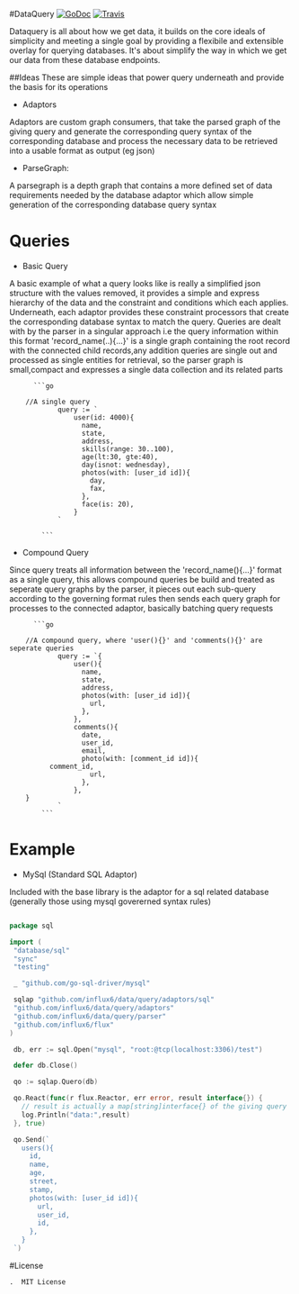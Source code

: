 #DataQuery
[![GoDoc](http://img.shields.io/badge/go-documentation-blue.svg?style=flat-square)](http://godoc.org/github.com/influx6/dataquery)
[![Travis](https://travis-ci.org/influx6/dataquery.svg?branch=master)](https://travis-ci.org/influx6/assets)

Dataquery is all about how we get data, it builds on the core ideals of simplicity and meeting a single goal by providing a flexibile and extensible overlay for querying databases. It's about simplify the way in which we get our data from these database endpoints.

##Ideas
  These are simple ideas that power query underneath and provide the basis for its operations

  - Adaptors

  Adaptors are custom graph consumers, that take the parsed graph of the giving query and generate the corresponding query syntax of the corresponding database and process the necessary data to be retrieved into a usable format as output (eg json)

  - ParseGraph:

  A parsegraph is a depth graph that contains a more defined set of data requirements needed by the database adaptor which allow simple generation of the corresponding database query syntax


# Queries

  - Basic Query

  A basic example of what a query looks like is really a simplified json structure with the values removed, it provides a simple and express hierarchy of the data and the constraint and conditions which each applies. Underneath, each adaptor provides these constraint processors that create the corresponding database syntax to match the query. Queries are dealt with by the parser in a singular approach i.e the query information within this format 'record_name(..){...}'  is a single graph containing the root record with the connected child records,any addition queries are single out and processed as single entities for retrieval, so the parser graph is small,compact and expresses a single data collection and its related parts

	      ```go

        //A single query
				query := `
					user(id: 4000){
					  name,
					  state,
					  address,
					  skills(range: 30..100),
					  age(lt:30, gte:40),
					  day(isnot: wednesday),
					  photos(with: [user_id id]){
					    day,
					    fax,
					  },
					  face(is: 20),
					}
				`

			```

  - Compound Query

  Since query treats all information between the 'record_name(){...}' format as a single query, this allows compound queries be build and treated as seperate query graphs by the parser, it pieces out each sub-query according to the governing format rules then sends each query graph for processes to the connected adaptor, basically batching query requests

	      ```go

        //A compound query, where 'user(){}' and 'comments(){}' are seperate queries
				query := `{
					user(){
					  name,
					  state,
					  address,
					  photos(with: [user_id id]){
					    url,
					  },
					},
					comments(){
					  date,
					  user_id,
					  email,
					  photo(with: [comment_id id]){
              comment_id,
					    url,
					  },
					},
        }
				`
			```

# Example

  - MySql (Standard SQL Adaptor)

   Included with the base library is the adaptor for a sql related database (generally those using mysql govererned syntax rules)

   ```go

   package sql

   import (
   	"database/sql"
   	"sync"
   	"testing"

   	_ "github.com/go-sql-driver/mysql"

   	sqlap "github.com/influx6/data/query/adaptors/sql"
   	"github.com/influx6/data/query/adaptors"
   	"github.com/influx6/data/query/parser"
   	"github.com/influx6/flux"
   )

   	db, err := sql.Open("mysql", "root:@tcp(localhost:3306)/test")

   	defer db.Close()

   	qo := sqlap.Quero(db)

   	qo.React(func(r flux.Reactor, err error, result interface{}) {
   	  // result is actually a map[string]interface{} of the giving query
      log.Println("data:",result)
   	}, true)

   	qo.Send(`
      users(){
        id,
        name,
        age,
        street,
        stamp,
        photos(with: [user_id id]){
          url,
          user_id,
          id,
        },
      }
    `)

   ```
#License

    .  MIT License
